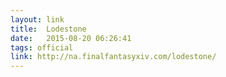 ```yaml
---
layout: link
title:  Lodestone
date:   2015-08-20 06:26:41
tags: official
link: http://na.finalfantasyxiv.com/lodestone/
---
```

